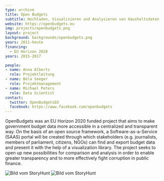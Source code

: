 ```yaml
---
type: archive
title: Open Budgets
subtitle: Hochladen, Visualisieren und Analysieren von Haushaltsdaten
website: https://openbudgets.eu
img: projects/openbudgets.png
layout: project
background: backgrounds/openbudgets.png
years: 2011-heute
financing:
  - EU Horizon 2020
years: 2015-2017

people:
- name: Anna Alberts
  role: Projektleitung
- name: Bela Seeger
  role: Projektmanagement
- name: Michael Peters
  role: Data Scientist
contact:
  twitter: OpenBudgetsEU
  facebook: https://www.facebook.com/openbudgets
---
```


OpenBudgets was an EU Horizon 2020 funded project that aims to make government budget data more accessible in a centralized and transparent way. On the basis of an open source framework, a Software-as-a-Service (SAAS) portal will be created through which stakeholders (e.g. journalists, members of parliament, citizens, NGOs) can find and export budget data and present it with the help of a visualization library. The project seeks to open up new possibilities for comparison and analysis in order to enable greater transparency and to more effectively fight corruption in public finance.

![Bild vom StoryHunt](/files/projects/openbudgets_img_1.jpg)
![Bild vom StoryHunt](/files/projects/openbudgets_img_2.jpg)

